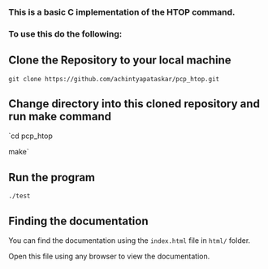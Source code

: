 ### This is a basic C implementation of the HTOP command.

### To use this do the following:
## Clone the Repository to your local machine
`git clone https://github.com/achintyapataskar/pcp_htop.git`
## Change directory into this cloned repository and run make command
`cd pcp_htop

make`
## Run the program
`./test`
## Finding the documentation
You can find the documentation using the `index.html` file in `html/` folder.

Open this file using any browser to view the documentation.
